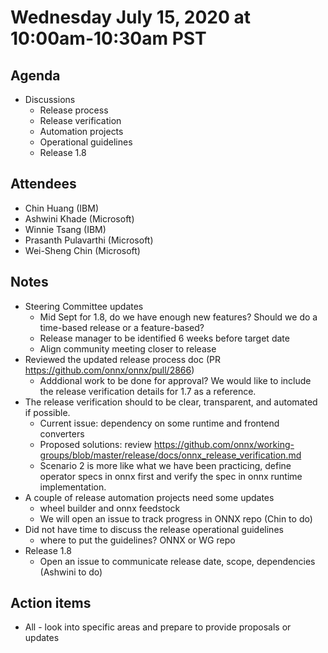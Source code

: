 # Wednesday July 15, 2020 at 10:00am-10:30am PST

## Agenda
* Discussions
    * Release process
    * Release verification
    * Automation projects
    * Operational guidelines
    * Release 1.8

## Attendees 
* Chin Huang (IBM)
* Ashwini Khade (Microsoft)
* Winnie Tsang (IBM)
* Prasanth Pulavarthi (Microsoft)
* Wei-Sheng Chin (Microsoft)

## Notes
* Steering Committee updates
  * Mid Sept for 1.8, do we have enough new features? Should we do a time-based release or a feature-based?
  * Release manager to be identified 6 weeks before target date
  * Align community meeting closer to release
* Reviewed the updated release process doc (PR https://github.com/onnx/onnx/pull/2866)
  * Adddional work to be done for approval? We would like to include the release verification details for 1.7 as a reference.
* The release verification should to be clear, transparent, and automated if possible.
  * Current issue: dependency on some runtime and frontend converters
  * Proposed solutions: review https://github.com/onnx/working-groups/blob/master/release/docs/onnx_release_verification.md
  * Scenario 2 is more like what we have been practicing, define operator specs in onnx first and verify the spec in onnx runtime implementation.
* A couple of release automation projects need some updates
  * wheel builder and onnx feedstock
  * We will open an issue to track progress in ONNX repo (Chin to do) 
* Did not have time to discuss the release operational guidelines
  * where to put the guidelines? ONNX or WG repo
* Release 1.8
  * Open an issue to communicate release date, scope, dependencies (Ashwini to do)

## Action items
* All - look into specific areas and prepare to provide proposals or updates
